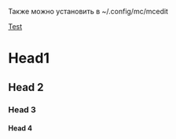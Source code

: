 Также можно установить в ~/.config/mc/mcedit

[Test](http://www.ru)

# Head1
## Head 2
### Head 3
#### Head 4

